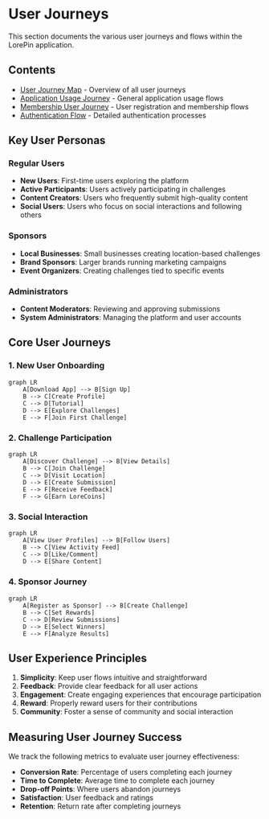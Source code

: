 # User Journeys

This section documents the various user journeys and flows within the LorePin application.

## Contents

- [User Journey Map](./user-journey-map.md) - Overview of all user journeys
- [Application Usage Journey](./application-usage-journey.md) - General application usage flows
- [Membership User Journey](./membership-user-journey.md) - User registration and membership flows
- [Authentication Flow](./auth-flow.md) - Detailed authentication processes

## Key User Personas

### Regular Users

- **New Users**: First-time users exploring the platform
- **Active Participants**: Users actively participating in challenges
- **Content Creators**: Users who frequently submit high-quality content
- **Social Users**: Users who focus on social interactions and following others

### Sponsors

- **Local Businesses**: Small businesses creating location-based challenges
- **Brand Sponsors**: Larger brands running marketing campaigns
- **Event Organizers**: Creating challenges tied to specific events

### Administrators

- **Content Moderators**: Reviewing and approving submissions
- **System Administrators**: Managing the platform and user accounts

## Core User Journeys

### 1. New User Onboarding

```mermaid
graph LR
    A[Download App] --> B[Sign Up]
    B --> C[Create Profile]
    C --> D[Tutorial]
    D --> E[Explore Challenges]
    E --> F[Join First Challenge]
```

### 2. Challenge Participation

```mermaid
graph LR
    A[Discover Challenge] --> B[View Details]
    B --> C[Join Challenge]
    C --> D[Visit Location]
    D --> E[Create Submission]
    E --> F[Receive Feedback]
    F --> G[Earn LoreCoins]
```

### 3. Social Interaction

```mermaid
graph LR
    A[View User Profiles] --> B[Follow Users]
    B --> C[View Activity Feed]
    C --> D[Like/Comment]
    D --> E[Share Content]
```

### 4. Sponsor Journey

```mermaid
graph LR
    A[Register as Sponsor] --> B[Create Challenge]
    B --> C[Set Rewards]
    C --> D[Review Submissions]
    D --> E[Select Winners]
    E --> F[Analyze Results]
```

## User Experience Principles

1. **Simplicity**: Keep user flows intuitive and straightforward
2. **Feedback**: Provide clear feedback for all user actions
3. **Engagement**: Create engaging experiences that encourage participation
4. **Reward**: Properly reward users for their contributions
5. **Community**: Foster a sense of community and social interaction

## Measuring User Journey Success

We track the following metrics to evaluate user journey effectiveness:

- **Conversion Rate**: Percentage of users completing each journey
- **Time to Complete**: Average time to complete each journey
- **Drop-off Points**: Where users abandon journeys
- **Satisfaction**: User feedback and ratings
- **Retention**: Return rate after completing journeys 